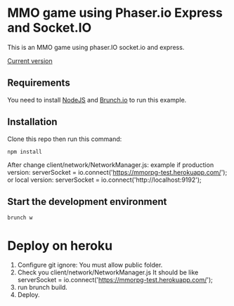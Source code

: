 MMO game using Phaser.io Express and Socket.IO
========================================


This is an MMO game using phaser.IO socket.io and express.


[Current version](https://mmo-rpg.herokuapp.com/)


Requirements
-------------

You need to install [NodeJS](https://nodejs.org) and [Brunch.io](http://brunch.io/) to run this example.

Installation
-------------
Clone this repo then run this command:

    npm install
	
After change client/network/NetworkManager.js:
example
	if production version:
	serverSocket = io.connect('https://mmorpg-test.herokuapp.com/');
	or local version:
	serverSocket = io.connect('http://localhost:9192');
	
Start the development environment
-------------------------------------------
	
    brunch w
	
Deploy on heroku
========================================
 1) Configure git ignore: You must allow public folder.
 2) Check you client/network/NetworkManager.js It should be like serverSocket = io.connect('https://mmorpg-test.herokuapp.com/');
 3) run brunch build.
 4) Deploy.


